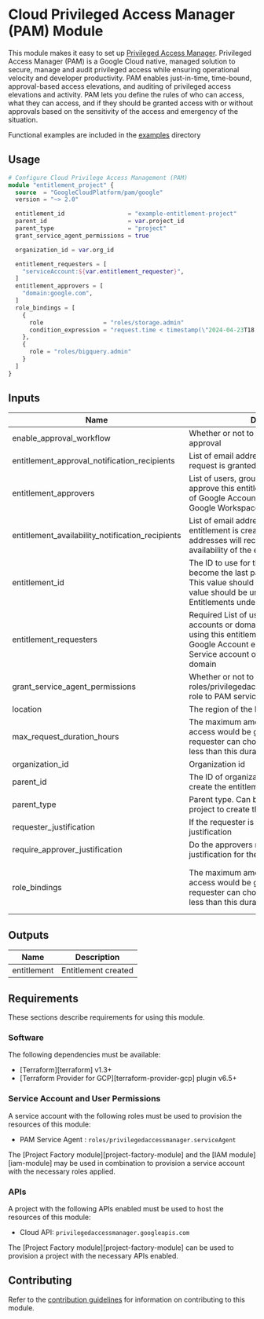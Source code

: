 # Cloud Privileged Access Manager (PAM) Module
This module makes it easy to set up [Privileged Access Manager](https://cloud.google.com/iam/docs/pam-overview). Privileged Access Manager (PAM) is a Google Cloud native, managed solution to secure, manage and audit privileged access while ensuring operational velocity and developer productivity. PAM enables just-in-time, time-bound, approval-based access elevations, and auditing of privileged access elevations and activity. PAM lets you define the rules of who can access, what they can access, and if they should be granted access with or without approvals based on the sensitivity of the access and emergency of the situation.

Functional examples are included in the [examples](https://github.com/GoogleCloudPlatform/terraform-google-pam/tree/main/examples) directory

##  Usage

```tf
# Configure Cloud Privilege Access Management (PAM)
module "entitlement_project" {
  source  = "GoogleCloudPlatform/pam/google"
  version = "~> 2.0"

  entitlement_id                  = "example-entitlement-project"
  parent_id                       = var.project_id
  parent_type                     = "project"
  grant_service_agent_permissions = true

  organization_id = var.org_id

  entitlement_requesters = [
    "serviceAccount:${var.entitlement_requester}",
  ]
  entitlement_approvers = [
    "domain:google.com",
  ]
  role_bindings = [
    {
      role                 = "roles/storage.admin"
      condition_expression = "request.time < timestamp(\"2024-04-23T18:30:00.000Z\")"
    },
    {
      role = "roles/bigquery.admin"
    }
  ]
}
```

<!-- BEGINNING OF PRE-COMMIT-TERRAFORM DOCS HOOK -->
## Inputs

| Name | Description | Type | Default | Required |
|------|-------------|------|---------|:--------:|
| enable\_approval\_workflow | Whether or not to allow access without approval | `bool` | `true` | no |
| entitlement\_approval\_notification\_recipients | List of email addresses to be notified when a request is granted | `list(string)` | `[]` | no |
| entitlement\_approvers | List of users, groups or domain who can approve this entitlement. Can be one or more of Google Account email, Google Group or Google Workspace domain | `list(string)` | `[]` | no |
| entitlement\_availability\_notification\_recipients | List of email addresses to be notified when a entitlement is created. These email addresses will receive an email about availability of the entitlement | `list(string)` | `[]` | no |
| entitlement\_id | The ID to use for this Entitlement. This will become the last part of the resource name. This value should be 4-63 characters. This value should be unique among all other Entitlements under the specified parent | `string` | n/a | yes |
| entitlement\_requesters | Required List of users, groups, service accounts or domains who can request grants using this entitlement. Can be one or more of Google Account email, Google Group, Service account or Google Workspace domain | `list(string)` | n/a | yes |
| grant\_service\_agent\_permissions | Whether or not to grant roles/privilegedaccessmanager.serviceAgent role to PAM service account | `bool` | `false` | no |
| location | The region of the Entitlement resource | `string` | `"global"` | no |
| max\_request\_duration\_hours | The maximum amount of time for which access would be granted for a request. A requester can choose to ask for access for less than this duration but never more | `number` | `1` | no |
| organization\_id | Organization id | `string` | n/a | yes |
| parent\_id | The ID of organization, folder, or project to create the entitlement in | `string` | n/a | yes |
| parent\_type | Parent type. Can be organization, folder, or project to create the entitlement in | `string` | n/a | yes |
| requester\_justification | If the requester is required to provide a justification | `bool` | `true` | no |
| require\_approver\_justification | Do the approvers need to provide a justification for their actions | `bool` | `true` | no |
| role\_bindings | The maximum amount of time for which access would be granted for a request. A requester can choose to ask for access for less than this duration but never more | <pre>list(object({<br>    role                 = string<br>    condition_expression = optional(string)<br>  }))</pre> | n/a | yes |

## Outputs

| Name | Description |
|------|-------------|
| entitlement | Entitlement created |

<!-- END OF PRE-COMMIT-TERRAFORM DOCS HOOK -->

## Requirements

These sections describe requirements for using this module.

### Software

The following dependencies must be available:

- [Terraform][terraform] v1.3+
- [Terraform Provider for GCP][terraform-provider-gcp] plugin v6.5+

### Service Account and User Permissions

A service account with the following roles must be used to provision
the resources of this module:

- PAM Service Agent : `roles/privilegedaccessmanager.serviceAgent`


The [Project Factory module][project-factory-module] and the
[IAM module][iam-module] may be used in combination to provision a
service account with the necessary roles applied.

### APIs

A project with the following APIs enabled must be used to host the
resources of this module:

- Cloud API: `privilegedaccessmanager.googleapis.com`

The [Project Factory module][project-factory-module] can be used to
provision a project with the necessary APIs enabled.

## Contributing

Refer to the [contribution guidelines](./CONTRIBUTING.md) for
information on contributing to this module.

